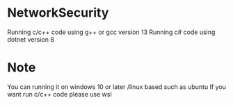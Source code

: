 # NetworkSecurity
Running c/c++ code using g++ or gcc version 13
Running c# code using dotnet version 8

# Note
You can running it on windows 10 or later /linux based such as ubuntu
If you want run c/c++ code please use wsl
